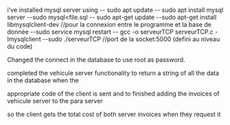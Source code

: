i've installed mysql server using 
-- sudo apt update
-- sudo apt install mysql server
--sudo mysql<file.sql
-- sudo apt-get update
--sudo apt-get install libmysqlclient-dev //pour la connexion entre le programme et la base de donnée
--sudo service mysql restart
-- gcc -o serveurTCP serveurTCP.c -lmysqlclient 
--sudo ./serveurTCP //port de la socket:5000 (defini au niveau du code)



Changed the connect in the database to use root as password.

completed the vehicule server functionality to return a string of all the data in the database when the

appropriate code of the client is sent and to finished adding the invoices of vehicule server to the para server

so the client gets the total cost of both server invoices when they request it
